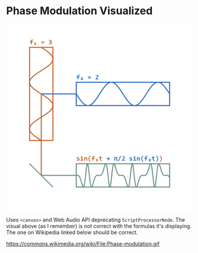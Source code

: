 Phase Modulation Visualized
===============

![GIF](https://raw.githubusercontent.com/khoin/PM-visualization/da1a5307dabbf247f71fe06d968fb99e80978cc5/GIFs/600px-wikipedia.gif)

Uses `<canvas>` and Web Audio API deprecating `ScriptProcessorNode`. The visual above (as I remember) is not correct with the formulas it's displaying. The one on Wikipedia linked below should be correct.

https://commons.wikimedia.org/wiki/File:Phase-modulation.gif
